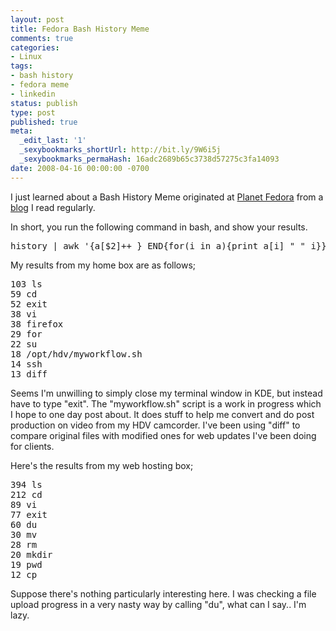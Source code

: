 ```yaml
---
layout: post
title: Fedora Bash History Meme
comments: true
categories:
- Linux
tags:
- bash history
- fedora meme
- linkedin
status: publish
type: post
published: true
meta:
  _edit_last: '1'
  _sexybookmarks_shortUrl: http://bit.ly/9W6i5j
  _sexybookmarks_permaHash: 16adc2689b65c3738d57275c3fa14093
date: 2008-04-16 00:00:00 -0700
---
```

I just learned about a Bash History Meme originated at <a href="http://planet.fedoraproject.org/">Planet Fedora</a> from a <a href="http://basildoncoder.com/blog/">blog</a> I read regularly.

In short, you run the following command in bash, and show your results.

<pre lang="bash">
history | awk '{a[$2]++ } END{for(i in a){print a[i] " " i}}'|sort -rn|head
</pre>

My results from my home box are as follows;
<pre lang="bash">
103 ls
59 cd
52 exit
38 vi
38 firefox
29 for
22 su
18 /opt/hdv/myworkflow.sh
14 ssh
13 diff
</pre>

Seems I'm unwilling to simply close my terminal window in KDE, but instead have to type "exit".  The "myworkflow.sh" script is a work in progress which I hope to one day post about.  It does stuff to help me convert and do post production on video from my HDV camcorder.  I've been using "diff" to compare original files with modified ones for web updates I've been doing for clients.

Here's the results from my web hosting box;
<pre lang="bash">
394 ls
212 cd
89 vi
77 exit
60 du
30 mv
28 rm
20 mkdir
19 pwd
12 cp
</pre>

Suppose there's nothing particularly interesting here.  I was checking a file upload progress in a very nasty way by calling "du", what can I say..  I'm lazy.
